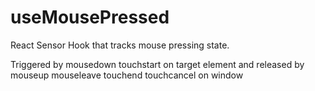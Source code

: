 # useMousePressed

React Sensor Hook that tracks mouse pressing state.

Triggered by mousedown touchstart on target element and released by mouseup mouseleave touchend touchcancel on window
